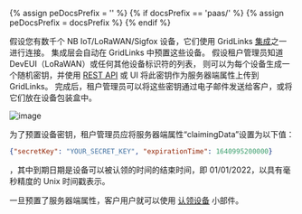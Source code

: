 {% assign peDocsPrefix = '' %}
{% if docsPrefix == 'paas/' %}
{% assign peDocsPrefix = docsPrefix %}
{% endif %}

假设您有数千个 NB IoT/LoRaWAN/Sigfox 设备，它们使用 GridLinks [集成](/docs/{{peDocsPrefix}}user-guide/integrations/)之一进行连接。
集成层会自动在 GridLinks 中预置这些设备。
假设租户管理员知道 DevEUI（LoRaWAN）或任何其他设备标识符的列表，
则可以为每个设备生成一个随机密钥，并使用 [REST API](/docs/{{docsPrefix}}reference/rest-api/) 或 UI 将此密钥作为服务器端属性上传到 GridLinks。
完成后，租户管理员可以将这些密钥通过电子邮件发送给客户，或将它们放在设备包装盒中。

![image](/images/user-guide/claiming-devices/server-side-key-diagram.png)

为了预置设备密钥，租户管理员应将服务器端属性“claimingData”设置为以下值：

```json
{"secretKey": "YOUR_SECRET_KEY", "expirationTime": 1640995200000}
``` 

，其中到期日期是设备可以被认领的时间的结束时间，即 01/01/2022，以具有毫秒精度的 Unix 时间戳表示。

一旦预置了服务器端属性，客户用户就可以使用 [认领设备](/docs/{{docsPrefix}}user-guide/claiming-devices/#device-claiming-widget) 小部件。
